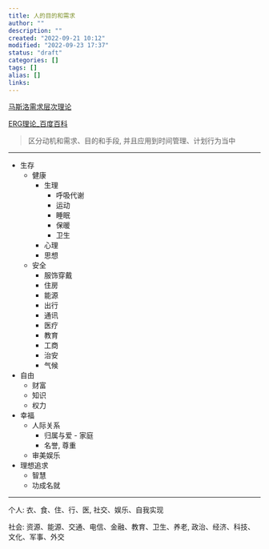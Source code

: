 ```yaml
---
title: 人的目的和需求
author: ""
description: ""
created: "2022-09-21 10:12"
modified: "2022-09-23 17:37"
status: "draft"
categories: []
tags: []
alias: []
links: 
---
```


[马斯洛需求层次理论](../../areas/Education/马斯洛需求层次理论.md)

[ERG理论_百度百科](https://baike.baidu.com/item/ERG理论/10032815?fr=aladdin)

> 区分动机和需求、目的和手段, 并且应用到时间管理、计划行为当中

---
- 生存
    - 健康
        - 生理
            - 呼吸代谢
            - 运动
            - 睡眠
            - 保暖
            - 卫生
        - 心理
        - 思想
    - 安全
        - 服饰穿戴
        - 住房
        - 能源
        - 出行
        - 通讯
        - 医疗
        - 教育
        - 工商
        - 治安
        - 气候
- 自由
    - 财富
    - 知识
    - 权力
- 幸福
    - 人际关系
        - 归属与爱 - 家庭
        - 名誉, 尊重
    - 审美娱乐
- 理想追求
    - 智慧
    - 功成名就

---
个人: 衣、食、住、行、医, 社交、娱乐、自我实现

社会: 资源、能源、交通、电信、金融、教育、卫生、养老, 政治、经济、科技、文化、军事、外交